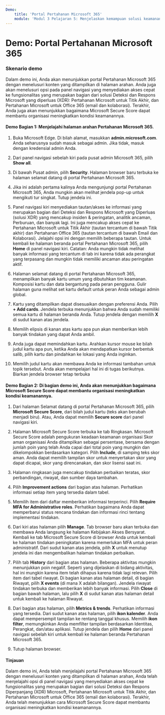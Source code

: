 ```yaml
---
Demo:
    title: 'Portal Pertahanan Microsoft 365'
    module: 'Modul 3 Pelajaran 5: Menjelaskan kemampuan solusi keamanan Microsoft: Menjelaskan kemampuan manajemen keamanan Microsoft 365'
---
```



# Demo: Portal Pertahanan Microsoft 365

### Skenario demo
Dalam demo ini, Anda akan menunjukkan portal Pertahanan Microsoft 365 dengan menelusuri konten yang ditampilkan di halaman arahan. Anda juga akan menelusuri opsi pada panel navigasi yang menyediakan akses cepat ke fungsionalitas yang merupakan bagian dari solusi Deteksi dan Respons Microsoft yang diperluas (XDR): Pertahanan Microsoft untuk Titik Akhir, dan Pertahanan Microsoft untuk Office 365 (email dan kolaborasi).  Terakhir, Anda juga akan menunjukkan bagaimana Microsoft Secure Score dapat membantu organisasi meningkatkan kondisi keamanannya.

#### Demo Bagian 1:  Menjelajahi halaman arahan Pertahanan Microsoft 365.

1. Buka Microsoft Edge. Di bilah alamat, masukkan **admin.microsoft.com**.  Anda seharusnya sudah masuk sebagai admin.  Jika tidak, masuk dengan kredensial admin Anda.

1. Dari panel navigasi sebelah kiri pada pusat admin Microsoft 365, pilih **Show all**.

1. Di bawah Pusat admin, pilih **Security**.  Halaman browser baru terbuka ke halaman selamat datang di portal Pertahanan Microsoft 365.  

1. Jika ini adalah pertama kalinya Anda mengunjungi portal Pertahanan Microsoft 365, Anda mungkin akan melihat jendela pop-up untuk mengikuti tur singkat.  Tutup jendela ini.

1. Panel navigasi kiri menyediakan tautan/akses ke informasi yang merupakan bagian dari Deteksi dan Respons Microsoft yang Diperluas (solusi XDR) yang mencakup insiden & peringatan, analitik ancaman, Perburuan, dan banyak lagi.  Ini juga mencakup akses cepat ke Pertahanan Microsoft untuk Titik Akhir (tautan tercantum di bawah Titik akhir) dan Pertahanan Office 365 (tautan tercantum di bawah Email dan Kolaborasi).  Jelajahi opsi ini dengan memilih beberapa tautan.  Untuk kembali ke halaman beranda portal Pertahanan Microsoft 365, pilih **Home** di panel navigasi kiri.  Catatan: Anda mungkin tidak melihat banyak informasi yang tercantum di tab ini karena tidak ada perangkat yang terpasang dan mungkin tidak memiliki ancaman atau peringatan aktif.

1. Halaman selamat datang di portal Pertahanan Microsoft 365, menampilkan banyak kartu umum yang dibutuhkan tim keamanan. Komposisi kartu dan data bergantung pada peran pengguna. Gulir halaman guna melihat set kartu default untuk peran Anda sebagai admin global.

1. Kartu yang ditampilkan dapat disesuaikan dengan preferensi Anda.  Pilih **+ Add cards**. Jendela terbuka menunjukkan bahwa Anda sudah memiliki semua kartu di halaman beranda Anda.  Tutup jendela dengan memilih **X** di sudut kanan atas jendela.

1. Memilih elipsis di kanan atas kartu apa pun akan memberikan lebih banyak tindakan yang dapat Anda ambil.  

1. Anda juga dapat memindahkan kartu. Arahkan kursor mouse ke bilah judul kartu apa pun, ketika Anda akan mendapatkan kursor berbentuk salib, pilih kartu dan pindahkan ke lokasi yang Anda inginkan.

1. Memilih judul kartu akan membawa Anda ke informasi tambahan untuk topik tersebut. Anda akan mempelajari hal ini di tugas berikutnya.  Biarkan jendela browser tetap terbuka

#### Demo Bagian 2: Di bagian demo ini, Anda akan menunjukkan bagaimana Microsoft Secure Score dapat membantu organisasi meningkatkan kondisi keamanannya.

1. Dari halaman Selamat datang di portal Pertahanan Microsoft 365, pilih **Microsoft Secure Score**, dari bilah judul kartu (teks akan berubah menjadi biru).  Atau, Anda dapat memilih **Secure score** dari panel navigasi kiri.

1. Halaman Microsoft Secure Score terbuka ke tab Ringkasan.  Microsoft Secure Score adalah pengukuran keadaan keamanan organisasi Skor aman organisasi Anda ditampilkan sebagai persentase, bersama dengan jumlah poin yang telah Anda capai dari total poin yang mungkin dan dikelompokkan berdasarkan kategori. Pilih **Include**, di samping teks skor aman. Anda dapat memilih tampilan skor untuk menyertakan skor yang dapat dicapai, skor yang direncanakan, dan skor lisensi saat ini.

1. Halaman ringkasan juga mencakup tindakan perbaikan teratas, skor perbandingan, riwayat, dan sumber daya tambahan.

1. Pilih **Improvement actions** dari bagian atas halaman.  Perhatikan informasi setiap item yang tersedia dalam tabel.  

1. Memilih item dari daftar memberikan informasi terperinci.  Pilih **Require MFA for Administrative roles**.  Perhatikan bagaimana Anda dapat memperbarui status rencana tindakan dan informasi rinci tentang implementasi tindakan.

1. Dari kiri atas halaman pilih **Manage**.  Tab browser baru akan terbuka dan membawa Anda langsung ke halaman Kebijakan Akses Bersyarat.  Kembali ke tab Microsoft Secure Score di browser Anda untuk kembali ke halaman tindakan peningkatan karena memerlukan MFA untuk peran administratif. Dari sudut kanan atas jendela, pilih **X** untuk menutup jendela ini dan mengembalikan halaman tindakan perbaikan.

1. Pilih tab **History** dari bagian atas halaman.  Beberapa aktivitas mungkin menunjukkan poin negatif.  Seperti yang dijelaskan di bidang aktivitas, hal ini mungkin karena item telah dihapus karena tidak lagi relevan.  Pilih item dari tabel riwayat.  Di bagian kanan atas halaman detail, di bagian Riwayat, pilih **X events** (di mana X adalah bilangan).  Jendela riwayat tindakan terbuka dan memberikan lebih banyak informasi.  Pilih **Close** di bagian bawah halaman, lalu pilih **X** di sudut kanan atas halaman detail untuk kembali ke halaman Riwayat.

1. Dari bagian atas halaman, pilih **Metrics & trends**.  Perhatikan informasi yang tersedia.  Dari sudut kanan atas halaman, pilih **ikon kalender**.  Anda dapat mempersempit tampilan ke rentang tanggal khusus.  Memilih **ikon filter**, memungkinkan Anda memfilter tampilan berdasarkan Identitas, Perangkat, dan/atau aplikasi.  Tutup jendela dan pilih **Home** dari panel navigasi sebelah kiri untuk kembali ke halaman beranda Pertahanan Microsoft 365.

1. Tutup halaman browser.

#### Tinjauan

Dalam demo ini, Anda telah menjelajahi portal Pertahanan Microsoft 365 dengan menelusuri konten yang ditampilkan di halaman arahan, Anda telah menjelajahi opsi di panel navigasi yang menyediakan akses cepat ke fungsionalitas yang merupakan bagian dari solusi Deteksi dan Respons Diperpanjang (XDR) Microsoft, Pertahanan Microsoft untuk Titik Akhir, dan Pertahanan Microsoft untuk Office 365 (email dan kolaborasi).  Terakhir, Anda telah menunjukkan cara Microsoft Secure Score dapat membantu organisasi meningkatkan kondisi keamanannya.
